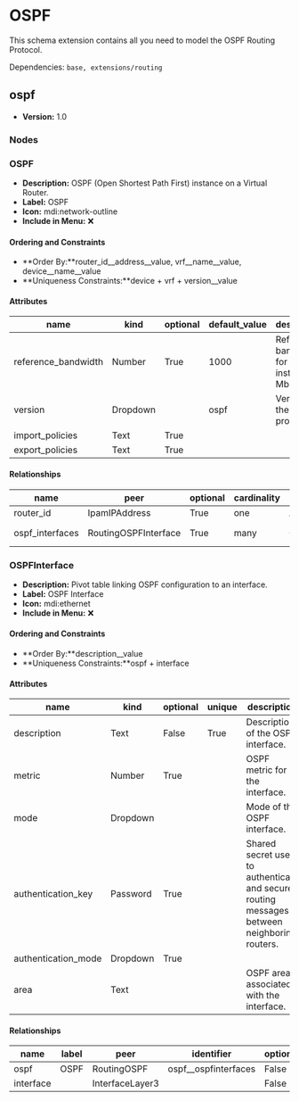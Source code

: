 # OSPF

This schema extension contains all you need to model the OSPF Routing Protocol.

Dependencies: `base, extensions/routing`

## ospf

- **Version:** 1.0

### Nodes

### OSPF

- **Description:** OSPF (Open Shortest Path First) instance on a Virtual Router.
- **Label:** OSPF
- **Icon:** mdi:network-outline
- **Include in Menu:** ❌

#### Ordering and Constraints

- **Order By:**router_id__address__value, vrf__name__value, device__name__value
- **Uniqueness Constraints:**device + vrf + version__value

#### Attributes

| name | kind | optional | default_value | description | order_weight | choices |
| ---- | ---- | -------- | ------------- | ----------- | ------------ | ------- |
| reference\_bandwidth | Number | True | 1000 | Reference bandwidth for OSPF instance \(in Mbps\)\. | 1150 | \`\` |
| version | Dropdown |  | ospf | Version of the OSPF protocol\. | 1100 | \`ospf, ospfv3\` |
| import\_policies | Text | True |  |  | 1300 | \`\` |
| export\_policies | Text | True |  |  | 1350 | \`\` |

#### Relationships

| name | peer | optional | cardinality | kind | label | identifier |
| ---- | ---- | -------- | ----------- | ---- | ----- | ---------- |
| router\_id | IpamIPAddress | True | one | Attribute |  |  |
| ospf\_interfaces | RoutingOSPFInterface | True | many | Component | OSPF Interfaces | ospf\_\_ospfinterfaces |

### OSPFInterface

- **Description:** Pivot table linking OSPF configuration to an interface.
- **Label:** OSPF Interface
- **Icon:** mdi:ethernet
- **Include in Menu:** ❌

#### Ordering and Constraints

- **Order By:**description__value
- **Uniqueness Constraints:**ospf + interface

#### Attributes

| name | kind | optional | unique | description | order_weight | choices | default_value |
| ---- | ---- | -------- | ------ | ----------- | ------------ | ------- | ------------- |
| description | Text | False | True | Description of the OSPF interface\. | 1500 | \`\` |  |
| metric | Number | True |  | OSPF metric for the interface\. | 1400 | \`\` |  |
| mode | Dropdown |  |  | Mode of the OSPF interface\. | 1300 | \`normal, passive, peer\_to\_peer\` | normal |
| authentication\_key | Password | True |  | Shared secret used to authenticate and secure routing messages between neighboring routers\. | 1250 | \`\` |  |
| authentication\_mode | Dropdown | True |  |  | 1225 | \`md5, sha1\` |  |
| area | Text |  |  | OSPF area associated with the interface\. | 1200 | \`\` |  |

#### Relationships

| name | label | peer | identifier | optional | cardinality | kind | order_weight |
| ---- | ----- | ---- | ---------- | -------- | ----------- | ---- | ------------ |
| ospf | OSPF | RoutingOSPF | ospf\_\_ospfinterfaces | False | one | Parent | 1100 |
| interface |  | InterfaceLayer3 |  | False | one | Attribute | 1200 |
